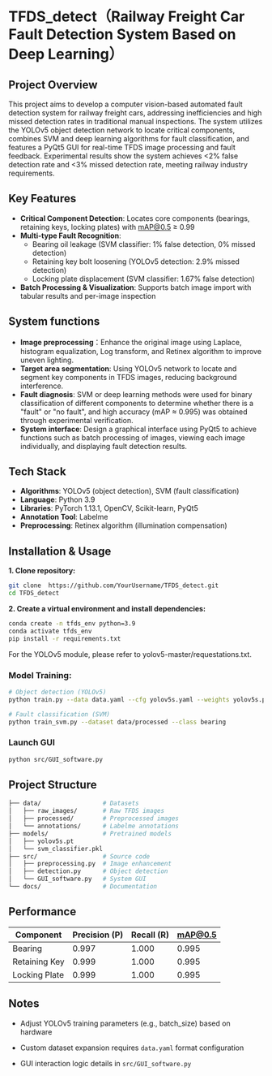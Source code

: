 # TFDS_detect（Railway Freight Car Fault Detection System Based on Deep Learning）

## Project Overview
This project aims to develop a computer vision-based automated fault detection system for railway freight cars, addressing inefficiencies and high missed detection rates in traditional manual inspections. The system utilizes the YOLOv5 object detection network to locate critical components, combines SVM and deep learning algorithms for fault classification, and features a PyQt5 GUI for real-time TFDS image processing and fault feedback. Experimental results show the system achieves <2% false detection rate and <3% missed detection rate, meeting railway industry requirements.

## Key Features
- **Critical Component Detection**: Locates core components (bearings, retaining keys, locking plates) with mAP@0.5 ≥ 0.99
- **Multi-type Fault Recognition**:
  - Bearing oil leakage (SVM classifier: 1% false detection, 0% missed detection)
  - Retaining key bolt loosening (YOLOv5 detection: 2.9% missed detection)
  - Locking plate displacement (SVM classifier: 1.67% false detection)
- **Batch Processing & Visualization**: Supports batch image import with tabular results and per-image inspection
## System functions
- **Image preprocessing**：Enhance the original image using Laplace, histogram equalization, Log transform, and Retinex algorithm to improve uneven lighting.
- **Target area segmentation**: Using YOLOv5 network to locate and segment key components in TFDS images, reducing background interference.
- **Fault diagnosis**: SVM or deep learning methods were used for binary classification of different components to determine whether there is a "fault" or "no fault", and high accuracy (mAP ≈ 0.995) was obtained through experimental verification.
- **System interface**: Design a graphical interface using PyQt5 to achieve functions such as batch processing of images, viewing each image individually, and displaying fault detection results.
## Tech Stack
- **Algorithms**: YOLOv5 (object detection), SVM (fault classification)
- **Language**: Python 3.9
- **Libraries**: PyTorch 1.13.1, OpenCV, Scikit-learn, PyQt5
- **Annotation Tool**: Labelme
- **Preprocessing**: Retinex algorithm (illumination compensation)

## Installation & Usage
**1. Clone repository:**
```bash
git clone  https://github.com/YourUsername/TFDS_detect.git
cd TFDS_detect
```
**2. Create a virtual environment and install dependencies:**
```bash
conda create -n tfds_env python=3.9
conda activate tfds_env
pip install -r requirements.txt
```
For the YOLOv5 module, please refer to yolov5-master/requestations.txt.
### **Model Training:**
```bash
# Object detection (YOLOv5)
python train.py --data data.yaml --cfg yolov5s.yaml --weights yolov5s.pt --epochs 100

# Fault classification (SVM)
python train_svm.py --dataset data/processed --class bearing
```
### Launch GUI
```bash
python src/GUI_software.py
```
## Project Structure
```bash
├── data/                 # Datasets
│   ├── raw_images/       # Raw TFDS images
│   ├── processed/        # Preprocessed images
│   └── annotations/      # Labelme annotations
├── models/               # Pretrained models
│   ├── yolov5s.pt
│   └── svm_classifier.pkl
├── src/                  # Source code
│   ├── preprocessing.py  # Image enhancement
│   ├── detection.py      # Object detection
│   └── GUI_software.py   # System GUI
└── docs/                 # Documentation
```
## Performance
| Component      | Precision (P) | Recall (R) | mAP@0.5 |
|--------------|--------------|------------|--------|
| Bearing       | 0.997        | 1.000      | 0.995  |
| Retaining Key | 0.999        | 1.000      | 0.995  |
| Locking Plate | 0.999        | 1.000      | 0.995  |

## Notes
- Adjust YOLOv5 training parameters (e.g., batch_size) based on hardware

- Custom dataset expansion requires `data.yaml` format configuration

- GUI interaction logic details in `src/GUI_software.py`
